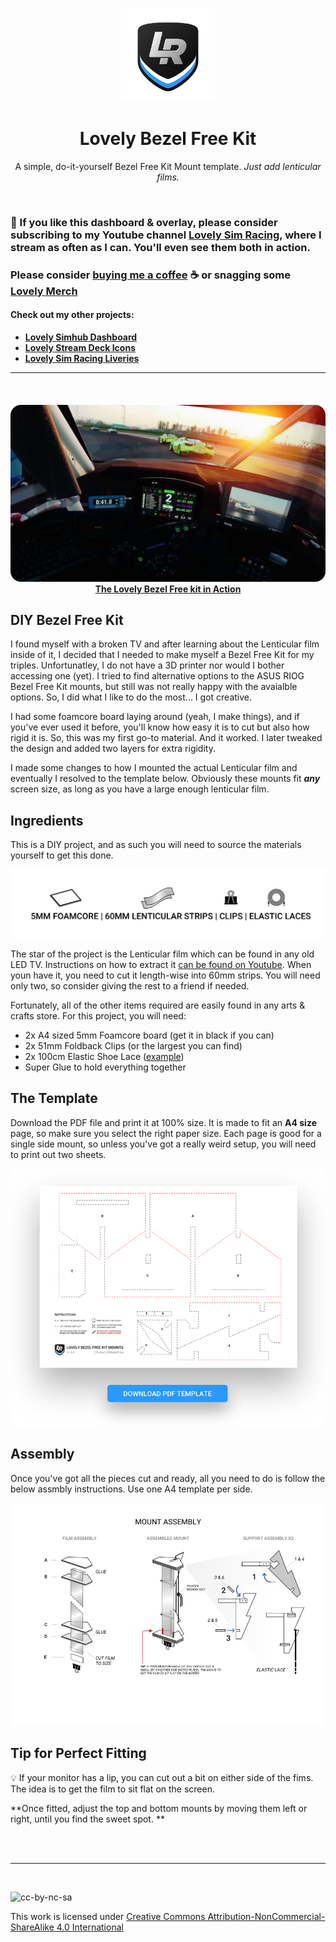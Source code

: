<p align="center">
<img width="150" height="150" alt="Lovely Sim Racing" src="images/lr-logo-small.png">
</p>

<h1 align="center">Lovely Bezel Free Kit</h1>

<p align="center">
A simple, do-it-yourself Bezel Free Kit Mount template. <em>Just add lenticular films.</em>
</p>

<br/>

### 🔌 If you like this dashboard & overlay, please consider subscribing to my Youtube channel [Lovely Sim Racing](http://j76.me/LSR), where I stream as often as I can. You'll even see them both in action.

### Please consider [buying me a coffee](http://j76.me/BuyMeCoffee) :coffee: or snagging some [Lovely Merch](http://j76.me/LSRStore) 

#### Check out my other projects:
* [**Lovely Simhub Dashboard**](http://j76.me/LSRDash)
* [**Lovely Stream Deck Icons**](http://j76.me/LSRIcons)
* [**Lovely Sim Racing Liveries**](http://j76.me/LSRLivery)

---

<br/>
<h4 align="center">
<a href="https://youtu.be/8hztdW_aDdY">
<img src="images/lovely-bezel-free-cover.jpg" alt="The Lovely Bezel Free kit in Action" /><br/>
The Lovely Bezel Free kit in Action
</a>
</h4> 

## DIY Bezel Free Kit 
I found myself with a broken TV and after learning about the Lenticular film inside of it, I decided that I needed to make myself a Bezel Free Kit for my triples. Unfortunatley, I do not have a 3D printer nor would I bother accessing one (yet). I tried to find alternative options to the ASUS RIOG Bezel Free Kit mounts, but still was not really happy with the avaialble options. So, I did what I like to do the most... I got creative.

I had some foamcore board laying around (yeah, I make things), and if you've ever used it before, you'll know how easy it is to cut but also how rigid it is. So, this was my first go-to material. And it worked. I later tweaked the design and added two layers for extra rigidity. 

I made some changes to how I mounted the actual Lenticular film and eventually I resolved to the template below. Obviously these mounts fit ***any*** screen size, as long as you have a large enough lenticular film.


## Ingredients
This is a DIY project, and as such you will need to source the materials yourself to get this done.

![Ingredients](images/ingredients.png)

The star of the project is the Lenticular film which can be found in any old LED TV. Instructions on how to extract it [can be found on Youtube](https://www.youtube.com/results?search_query=diy+bezel+free+kit). When youn have it, you need to cut it length-wise into 60mm strips. You will need only two, so consider giving the rest to a friend if needed. 

Fortunately, all of the other items required are easily found in any arts & crafts store. For this project, you will need:

* 2x A4 sized 5mm Foamcore board (get it in black if you can)
* 2x 51mm Foldback Clips (or the largest you can find)
* 2x 100cm Elastic Shoe Lace ([example](https://amzn.eu/d/8cFteED))
* Super Glue to hold everything together

## The Template
Download the PDF file and print it at 100% size. It is made to fit an **A4 size** page, so make sure you select the right paper size. Each page is good for a single side mount, so unless you've got a really weird setup, you will need to print out two sheets.

[![Lovely Bezel Free Kit](images/template-download.png)](files/lovely-bezel-free-kit-A4.pdf)


## Assembly
Once you've got all the pieces cut and ready, all you need to do is follow the below assmbly instructions. Use one A4 template per side.

![Mount Assembly](images/mount-assembly.png)

## Tip for Perfect Fitting
:bulb: If your monitor has a lip, you can cut out a bit on either side of the fims. The idea is to get the film to sit flat on the screen. 

**Once fitted, adjust the top and bottom mounts by moving them left or right, until you find the sweet spot. **

<br/><br/>

---

<br/>

![cc-by-nc-sa](https://mirrors.creativecommons.org/presskit/buttons/88x31/svg/by-nc-sa.svg)

This work is licensed under [Creative Commons Attribution-NonCommercial-ShareAlike 4.0 International](http://creativecommons.org/licenses/by-nc-sa/4.0/)
